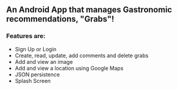## An Android App that manages Gastronomic recommendations, "Grabs"!

### Features are:

-  Sign Up or Login
-  Create, read, update, add comments and delete grabs
-  Add and view an image
-  Add and view a location using Google Maps
-  JSON persistence
-  Splash Screen